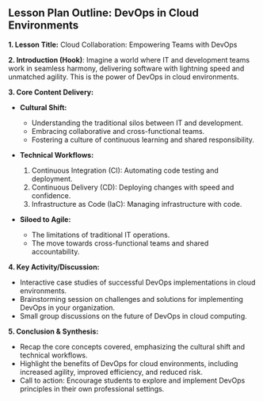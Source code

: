 ## Lesson Plan Outline: DevOps in Cloud Environments

**1. Lesson Title:** Cloud Collaboration: Empowering Teams with DevOps

**2. Introduction (Hook)**: Imagine a world where IT and development teams work in seamless harmony, delivering software with lightning speed and unmatched agility. This is the power of DevOps in cloud environments.

**3. Core Content Delivery:**

- **Cultural Shift:**
    - Understanding the traditional silos between IT and development.
    - Embracing collaborative and cross-functional teams.
    - Fostering a culture of continuous learning and shared responsibility.


- **Technical Workflows:**
    1. Continuous Integration (CI): Automating code testing and deployment.
    2. Continuous Delivery (CD): Deploying changes with speed and confidence.
    3. Infrastructure as Code (IaC): Managing infrastructure with code.


- **Siloed to Agile:**
    - The limitations of traditional IT operations.
    - The move towards cross-functional teams and shared accountability.

**4. Key Activity/Discussion:**

- Interactive case studies of successful DevOps implementations in cloud environments.
- Brainstorming session on challenges and solutions for implementing DevOps in your organization.
- Small group discussions on the future of DevOps in cloud computing.

**5. Conclusion & Synthesis:**

- Recap the core concepts covered, emphasizing the cultural shift and technical workflows.
- Highlight the benefits of DevOps for cloud environments, including increased agility, improved efficiency, and reduced risk.
- Call to action: Encourage students to explore and implement DevOps principles in their own professional settings.